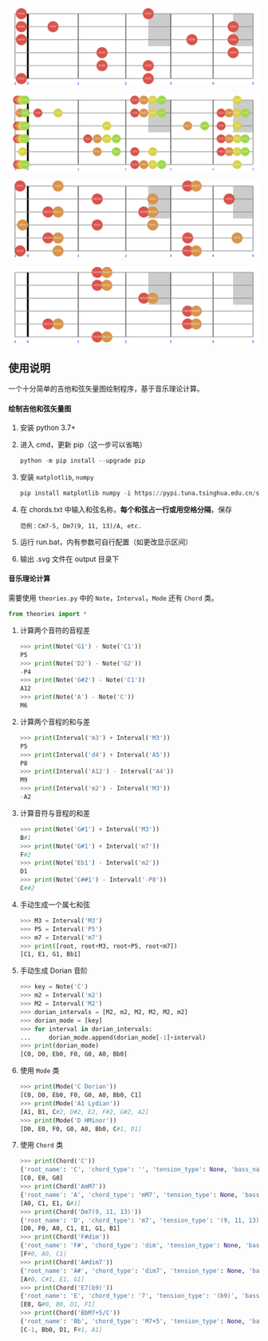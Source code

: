 ![20191116_142031](README.assets/20191116_142031.svg)

![20191116_142811](README.assets/20191116_142811.svg)

![20191116_143026](README.assets/20191116_143026.svg)

![20191116_143138](README.assets/20191116_143138.svg)

## 使用说明

一个十分简单的吉他和弦矢量图绘制程序，基于音乐理论计算。

#### 绘制吉他和弦矢量图

1. 安装 python 3.7+

2. 进入 cmd，更新 pip（这一步可以省略）

   ```python
   python -m pip install --upgrade pip
   ```

3. 安装 `matplotlib`, `numpy`

   ```python
   pip install matplotlib numpy -i https://pypi.tuna.tsinghua.edu.cn/simple
   ```

4. 在 chords.txt 中输入和弦名称，**每个和弦占一行或用空格分隔**，保存

   ```
   范例：Cm7-5, Dm7(9, 11, 13)/A, etc.
   ```

5. 运行 run.bat，内有参数可自行配置（如更改显示区间）

6. 输出 .svg 文件在 output 目录下

#### 音乐理论计算

需要使用 `theories.py` 中的 `Note`，`Interval`，`Mode` 还有 `Chord` 类。

```python
from theories import *
```

1. 计算两个音符的音程差

   ```python
   >>> print(Note('G1') - Note('C1'))
   P5
   >>> print(Note('D2') - Note('G2'))
   -P4
   >>> print(Note('G#2') - Note('C1'))
   A12
   >>> print(Note('A') - Note('C'))
   M6
   ```

2. 计算两个音程的和与差

   ```python
   >>> print(Interval('m3') + Interval('M3'))
   P5
   >>> print(Interval('d4') + Interval('A5'))
   P8
   >>> print(Interval('A12') - Interval('A4'))
   M9
   >>> print(Interval('m2') - Interval('M3'))
   -A2
   ```

3. 计算音符与音程的和差

   ```python
   >>> print(Note('G#1') + Interval('M3'))
   B#1
   >>> print(Note('G#1') + Interval('m7'))
   F#2
   >>> print(Note('Eb1') - Interval('m2'))
   D1
   >>> print(Note('C##1') - Interval('-P8'))
   C##2
   ```

4. 手动生成一个属七和弦

   ```python
   >>> M3 = Interval('M3')
   >>> P5 = Interval('P5')
   >>> m7 = Interval('m7')
   >>> print([root, root+M3, root+P5, root+m7])
   [C1, E1, G1, Bb1]
   ```

5. 手动生成 Dorian 音阶

   ```python
   >>> key = Note('C')
   >>> m2 = Interval('m2')
   >>> M2 = Interval('M2')
   >>> dorian_intervals = [M2, m2, M2, M2, M2, m2]
   >>> dorian_mode = [key]
   >>> for interval in dorian_intervals:
   ...     dorian_mode.append(dorian_mode[-1]+interval)
   >>> print(dorian_mode)
   [C0, D0, Eb0, F0, G0, A0, Bb0]
   ```

6. 使用 `Mode` 类

   ```python
   >>> print(Mode('C Dorian'))
   [C0, D0, Eb0, F0, G0, A0, Bb0, C1]
   >>> print(Mode('A1 Lydian'))
   [A1, B1, C#2, D#2, E2, F#2, G#2, A2]
   >>> print(Mode('D HMinor'))
   [D0, E0, F0, G0, A0, Bb0, C#1, D1]
   ```

7. 使用 `Chord` 类

   ```python
   >>> print(Chord('C'))
   {'root_name': 'C', 'chord_type': '', 'tension_type': None, 'bass_name': None}
   [C0, E0, G0]
   >>> print(Chord('AmM7'))
   {'root_name': 'A', 'chord_type': 'mM7', 'tension_type': None, 'bass_name': None}
   [A0, C1, E1, G#1]
   >>> print(Chord('Dm7(9, 11, 13)'))
   {'root_name': 'D', 'chord_type': 'm7', 'tension_type': '(9, 11, 13)', 'bass_name': None}
   [D0, F0, A0, C1, E1, G1, B1]
   >>> print(Chord('F#dim'))
   {'root_name': 'F#', 'chord_type': 'dim', 'tension_type': None, 'bass_name': None}
   [F#0, A0, C1]
   >>> print(Chord('A#dim7'))
   {'root_name': 'A#', 'chord_type': 'dim7', 'tension_type': None, 'bass_name': None}
   [A#0, C#1, E1, G1]
   >>> print(Chord('E7(b9)'))
   {'root_name': 'E', 'chord_type': '7', 'tension_type': '(b9)', 'bass_name': None}
   [E0, G#0, B0, D1, F1]
   >>> print(Chord('BbM7+5/C'))
   {'root_name': 'Bb', 'chord_type': 'M7+5', 'tension_type': None, 'bass_name': 'C'}
   [C-1, Bb0, D1, F#1, A1]
   ```

   
